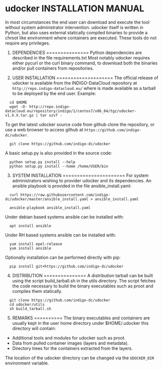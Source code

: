 udocker INSTALLATION MANUAL
===========================
In most circumstances the end user can download and execute the tool without
system administrator intervention. udocker itself is written in Python, but 
also uses external statically compiled binaries to provide a chroot like
environment where containers are executed. These tools do not require any
privileges.

1. DEPENDENCIES
===============
Python dependencies are described in the file requirements.txt
Most notably udocker requires either pycurl or the curl binary command,
to download both the binaries and/or pull containers from repositories.

2. USER INSTALLATION
====================
The official release of udocker is available from the INDIGO-DataCloud
repository at `http://repo.indigo-datacloud.eu/` where is made available
as a tarball to be deployed by the end user. Example:

```
  cd $HOME
  wget -O- http://repo.indigo-datacloud.eu/repository/indigo/1/centos7/x86_64/tgz/udocker-v1.X.X.tar.gz | tar xzvf -
```

To get the latest udocker source code from github clone the repository, or use
a web browser to access github at `https://github.com/indigo-dc/udocker`.

```
  git clone https://github.com/indigo-dc/udocker
```

A basic setup.py is also provided in the source code:

```
  python setup.py install --help
  python setup.py install --home /home/USER/bin
```

3. SYSTEM INSTALLATION
======================
For system administrators wishing to provider udocker and its dependencies. 
An ansible playbook is provided in the file ansible_install.yaml:

```
  curl https://raw.githubusercontent.com/indigo-dc/udocker/master/ansible_install.yaml > ansible_install.yaml

  ansible-playbook ansible_install.yaml

```

Under debian based systems ansible can be installed with:

```
  apt install ansible
```

Under RH based systems ansible can be installed with:

```
  yum install epel-release 
  yum install ansible
```

Optionally installation can be performed directly with pip:

```
  pip install git+https://github.com/indigo-dc/udocker
```

4. DISTRIBUTION
===============
A distribution tarball can be built using the script build_tarball.sh in
the utils directory. The script fetches the code necessary to build the
binary executables such as proot and compiles them statically.

```
  git clone https://github.com/indigo-dc/udocker
  cd udocker/utils
  sh build_tarball.sh
```
 
5. REMARKS
==========
The binary executables and containers are usually kept in the user home directory
under $HOME/.udocker this directory will contain:

* Additional tools and modules for udocker such as proot.
* Data from pulled container images (layers and metadata).
* Directory trees for the containers extracted from the layers.

The location of the udocker directory can be changed via the `UDOCKER_DIR`
environment variable.
